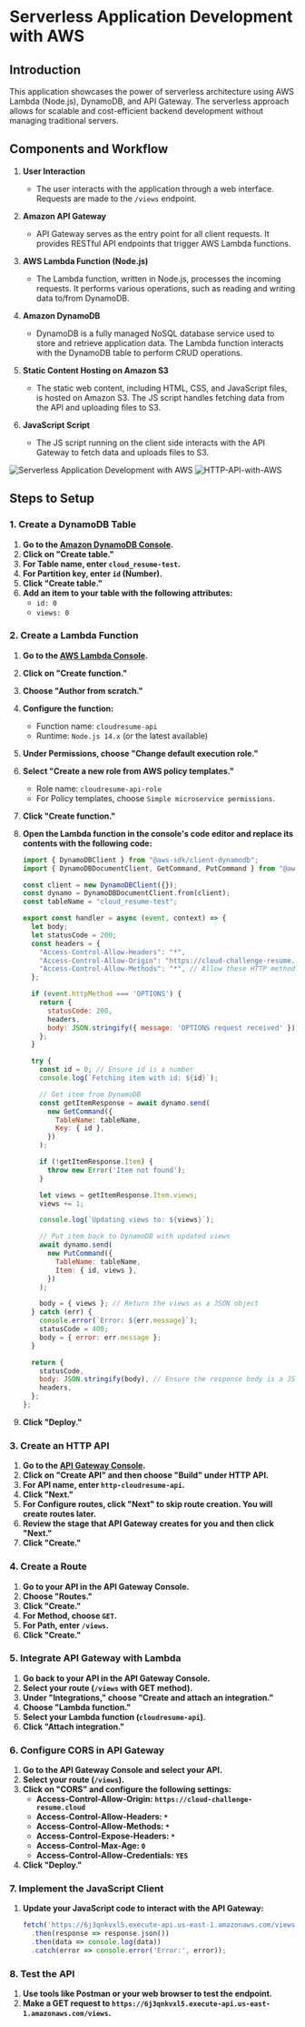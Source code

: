 # Serverless Application Development with AWS

## Introduction

This application showcases the power of serverless architecture using AWS Lambda (Node.js), DynamoDB, and API Gateway. The serverless approach allows for scalable and cost-efficient backend development without managing traditional servers.

## Components and Workflow

1. **User Interaction**
   - The user interacts with the application through a web interface. Requests are made to the `/views` endpoint.

2. **Amazon API Gateway**
   - API Gateway serves as the entry point for all client requests. It provides RESTful API endpoints that trigger AWS Lambda functions.

3. **AWS Lambda Function (Node.js)**
   - The Lambda function, written in Node.js, processes the incoming requests. It performs various operations, such as reading and writing data to/from DynamoDB.

4. **Amazon DynamoDB**
   - DynamoDB is a fully managed NoSQL database service used to store and retrieve application data. The Lambda function interacts with the DynamoDB table to perform CRUD operations.

5. **Static Content Hosting on Amazon S3**
   - The static web content, including HTML, CSS, and JavaScript files, is hosted on Amazon S3. The JS script handles fetching data from the API and uploading files to S3.

6. **JavaScript Script**
   - The JS script running on the client side interacts with the API Gateway to fetch data and uploads files to S3.

![Serverless Application Development with AWS](HTTP-API-with-AWS.png)
![HTTP-API-with-AWS](js-feature.png)

## Steps to Setup

### 1. Create a DynamoDB Table

1. **Go to the [Amazon DynamoDB Console](https://console.aws.amazon.com/dynamodb/).**
2. **Click on "Create table."**
3. **For Table name, enter `cloud_resume-test`.**
4. **For Partition key, enter `id` (Number).**
5. **Click "Create table."**
6. **Add an item to your table with the following attributes:**
   - `id: 0`
   - `views: 0`

### 2. Create a Lambda Function

1. **Go to the [AWS Lambda Console](https://console.aws.amazon.com/lambda/).**
2. **Click on "Create function."**
3. **Choose "Author from scratch."**
4. **Configure the function:**
   - Function name: `cloudresume-api`
   - Runtime: `Node.js 14.x` (or the latest available)
5. **Under Permissions, choose "Change default execution role."**
6. **Select "Create a new role from AWS policy templates."**
   - Role name: `cloudresume-api-role`
   - For Policy templates, choose `Simple microservice permissions`.
7. **Click "Create function."**
8. **Open the Lambda function in the console's code editor and replace its contents with the following code:**

    ```javascript
    import { DynamoDBClient } from "@aws-sdk/client-dynamodb";
    import { DynamoDBDocumentClient, GetCommand, PutCommand } from "@aws-sdk/lib-dynamodb";

    const client = new DynamoDBClient({});
    const dynamo = DynamoDBDocumentClient.from(client);
    const tableName = "cloud_resume-test";

    export const handler = async (event, context) => {
      let body;
      let statusCode = 200;
      const headers = {
        "Access-Control-Allow-Headers": "*",
        "Access-Control-Allow-Origin": "https://cloud-challenge-resume.cloud", // Allow requests from your domain
        "Access-Control-Allow-Methods": "*", // Allow these HTTP methods
      };

      if (event.httpMethod === 'OPTIONS') {
        return {
          statusCode: 200,
          headers,
          body: JSON.stringify({ message: 'OPTIONS request received' }),
        };
      }

      try {
        const id = 0; // Ensure id is a number
        console.log(`Fetching item with id: ${id}`);

        // Get item from DynamoDB
        const getItemResponse = await dynamo.send(
          new GetCommand({
            TableName: tableName,
            Key: { id },
          })
        );

        if (!getItemResponse.Item) {
          throw new Error('Item not found');
        }

        let views = getItemResponse.Item.views;
        views += 1;

        console.log(`Updating views to: ${views}`);

        // Put item back to DynamoDB with updated views
        await dynamo.send(
          new PutCommand({
            TableName: tableName,
            Item: { id, views },
          })
        );

        body = { views }; // Return the views as a JSON object
      } catch (err) {
        console.error(`Error: ${err.message}`);
        statusCode = 400;
        body = { error: err.message };
      }

      return {
        statusCode,
        body: JSON.stringify(body), // Ensure the response body is a JSON string
        headers,
      };
    };
    ```

9. **Click "Deploy."**

### 3. Create an HTTP API

1. **Go to the [API Gateway Console](https://console.aws.amazon.com/apigateway).**
2. **Click on "Create API" and then choose "Build" under HTTP API.**
3. **For API name, enter `http-cloudresume-api`.**
4. **Click "Next."**
5. **For Configure routes, click "Next" to skip route creation. You will create routes later.**
6. **Review the stage that API Gateway creates for you and then click "Next."**
7. **Click "Create."**

### 4. Create a Route

1. **Go to your API in the API Gateway Console.**
2. **Choose "Routes."**
3. **Click "Create."**
4. **For Method, choose `GET`.**
5. **For Path, enter `/views`.**
6. **Click "Create."**

### 5. Integrate API Gateway with Lambda

1. **Go back to your API in the API Gateway Console.**
2. **Select your route (`/views` with GET method).**
3. **Under "Integrations," choose "Create and attach an integration."**
4. **Choose "Lambda function."**
5. **Select your Lambda function (`cloudresume-api`).**
6. **Click "Attach integration."**

### 6. Configure CORS in API Gateway

1. **Go to the API Gateway Console and select your API.**
2. **Select your route (`/views`).**
3. **Click on "CORS" and configure the following settings:**
   - **Access-Control-Allow-Origin: `https://cloud-challenge-resume.cloud`**
   - **Access-Control-Allow-Headers: `*`**
   - **Access-Control-Allow-Methods: `*`**
   - **Access-Control-Expose-Headers: `*`**
   - **Access-Control-Max-Age: `0`**
   - **Access-Control-Allow-Credentials: `YES`**
4. **Click "Deploy."**

### 7. Implement the JavaScript Client

1. **Update your JavaScript code to interact with the API Gateway:**

    ```javascript
    fetch('https://6j3qnkvxl5.execute-api.us-east-1.amazonaws.com/views')
      .then(response => response.json())
      .then(data => console.log(data))
      .catch(error => console.error('Error:', error));
    ```

### 8. Test the API

1. **Use tools like Postman or your web browser to test the endpoint.**
2. **Make a GET request to `https://6j3qnkvxl5.execute-api.us-east-1.amazonaws.com/views`.**
